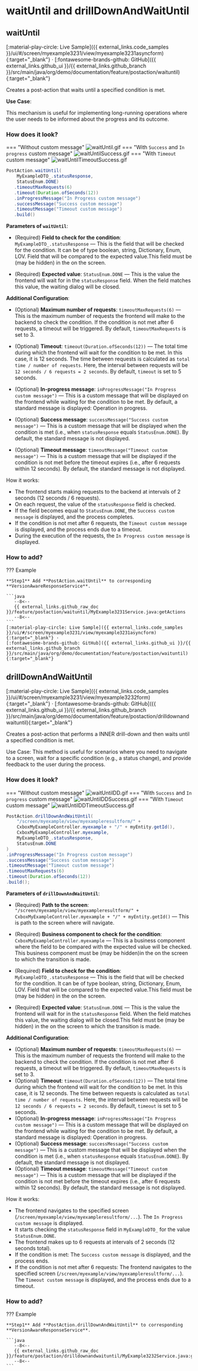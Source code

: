 # waitUntil and drillDownAndWaitUntil
 
## waitUntil
[:material-play-circle: Live Sample]({{ external_links.code_samples }}/ui/#/screen/myexample3231/view/myexample3231asyncform){:target="_blank"} ·
[:fontawesome-brands-github: GitHub]({{ external_links.github_ui }}/{{ external_links.github_branch }}/src/main/java/org/demo/documentation/feature/postaction/waituntil){:target="_blank"}

Creates a post-action that waits until a specified condition is met.

**Use Case**:

This mechanism is useful for implementing long-running operations where the user needs to be informed about the progress and its outcome.

### How does it look?
=== "Without custom message"
![waitUntil.gif](waitUntil.gif)
=== "With `Success` and `In progress` custom message"
![waitUntilSuccess.gif](waitUntilSuccess.gif)
=== "With `Timeout` custom message"
![waitUntilTimeoutSuccess.gif](waitUntilTimeoutSuccess.gif)

```java
PostAction.waitUntil(
    MyExampleDTO_.statusResponse, 
    StatusEnum.DONE)                
   .timeoutMaxRequests(6)          
   .timeout(Duration.ofSeconds(12))  
   .inProgressMessage("In Progress custom message")  
   .successMessage("Success custom message")       
   .timeoutMessage("Timeout custom message")      
   .build()
```
**Parameters of `waitUntil`**:

* (Required) **Field to check for the condition**:
    `MyExampleDTO_.statusResponse` — This is the field that will be checked for the condition. It can be of type boolean, string, Dictionary, Enum, LOV. 
   Field that will be compared to the expected value.This field must be (may be hidden) in the  on the screen.

* (Required) **Expected value**:
    `StatusEnum.DONE` — This is the value the frontend will wait for in the `statusResponse` field.
   When the field matches this value, the waiting dialog will be closed.

**Additional Configuration**:

* (Optional) **Maximum number of requests**:
     `timeoutMaxRequests(6)` — This is the maximum number of requests the frontend will make to the backend to check the condition. If the condition is not met after 6 requests, a timeout will be triggered.
        By default, `timeoutMaxRequests` is set to 3.
 
* (Optional) **Timeout**:
      `timeout(Duration.ofSeconds(12))` — The total time during which the frontend will wait for the condition to be met. In this case, it is 12 seconds. The time between requests is calculated as `total time / number of requests`. Here, the interval between requests will be `12 seconds / 6 requests = 2 seconds`.
   By default, `timeout` is set to 5 seconds.
* (Optional) **In-progress message**:
    `inProgressMessage("In Progress custom message")` — This is a custom message that will be displayed on the frontend while waiting for the condition to be met.
      By default, a standard message is displayed: Operation in progress. 
* (Optional) **Success message**:
      `successMessage("Success custom message")` — This is a custom message that will be displayed when the condition is met (i.e., when `statusResponse` equals `StatusEnum.DONE`).
      By default, the standard message is not displayed.
* (Optional) **Timeout message**:
    `timeoutMessage("Timeout custom message")` — This is a custom message that will be displayed if the condition is not met before the timeout expires (i.e., after 6 requests within 12 seconds).
      By default, the standard message is not displayed.

How it works:

- The frontend starts making requests to the backend at intervals of 2 seconds (12 seconds / 6 requests).
- On each request, the value of the `statusResponse` field is checked.
- If the field becomes equal to `StatusEnum.DONE`, the `Success custom message` is displayed, and the process completes.
- If the condition is not met after 6 requests, the `Timeout custom message` is displayed, and the process ends due to a timeout.
- During the execution of the requests, the `In Progress custom message` is displayed.


###  <a id="Howtoaddbacis">How to add?</a>
??? Example

    **Step1** Add **PostAction.waitUntil** to corresponding **VersionAwareResponseService**. 

    ```java
       --8<--
       {{ external_links.github_raw_doc }}/feature/postaction/waituntil/MyExample3231Service.java:getActions
       --8<--
    ```
    [:material-play-circle: Live Sample]({{ external_links.code_samples }}/ui/#/screen/myexample3231/view/myexample3231asyncform){:target="_blank"} ·
    [:fontawesome-brands-github: GitHub]({{ external_links.github_ui }}/{{ external_links.github_branch }}/src/main/java/org/demo/documentation/feature/postaction/waituntil){:target="_blank"}

 
## drillDownAndWaitUntil
[:material-play-circle: Live Sample]({{ external_links.code_samples }}/ui/#/screen/myexample3231/view/myexample3232form){:target="_blank"} ·
[:fontawesome-brands-github: GitHub]({{ external_links.github_ui }}/{{ external_links.github_branch }}/src/main/java/org/demo/documentation/feature/postaction/drilldownandwaituntil){:target="_blank"}
 
Creates a post-action that performs a INNER drill-down and then waits until a specified condition is met. 

Use Case:
This method is useful for scenarios where you need to navigate to a screen, wait for a specific condition (e.g., a status change), and provide feedback to the user during the process.

### How does it look?
=== "Without custom message"
![waitUntilDD.gif](waitUntil.gif)
=== "With `Success` and `In progress` custom message"
![waitUntilDDSuccess.gif](waitUntilSuccess.gif)
=== "With `Timeout` custom message"
![waitUntilDDTimeoutSuccess.gif](waitUntilTimeoutSuccess.gif)

```java
PostAction.drillDownAndWaitUntil(
    "/screen/myexample/view/myexampleresultform/" +
    CxboxMyExampleController.myexample + "/" + myEntity.getId(),
    CxboxMyExampleController.myexample,
    MyExampleDTO_.statusResponse,
    StatusEnum.DONE
)
.inProgressMessage("In Progress custom message")
.successMessage("Success custom message")
.timeoutMessage("Timeout custom message")
.timeoutMaxRequests(6)
.timeout(Duration.ofSeconds(12))
.build();
```

**Parameters of `drillDownAndWaitUntil`**:

* (Required) **Path to the screen**:
    `"/screen/myexample/view/myexampleresultform/" +
     CxboxMyExampleController.myexample + "/" + myEntity.getId()` — This is path to the screen where will navigate.

* (Required) **Business component to check for the condition**:
    `CxboxMyExampleController.myexample` —  This is a business component where the field to be compared with the expected value will be checked.
  This business component must be (may be hidden)in the  on the screen to which the transition is made.

* (Required) **Field to check for the condition**:
  `MyExampleDTO_.statusResponse` — This is the field that will be checked for the condition. It can be of type boolean, string, Dictionary, Enum, LOV.
  Field that will be compared to the expected value.This field must be (may be hidden) in the  on the screen.

* (Required) **Expected value**:
    `StatusEnum.DONE` — This is the value the frontend will wait for in the `statusResponse` field.
     When the field matches this value, the waiting dialog will be closed.This field must be (may be hidden) in the  on the screen to which the transition is made.

**Additional Configuration**:

* (Optional) **Maximum number of requests**:
    `timeoutMaxRequests(6)` — This is the maximum number of requests the frontend will make to the backend to check the condition. If the condition is not met after 6 requests, a timeout will be triggered.
   By default, `timeoutMaxRequests` is set to 3.
* (Optional) **Timeout**:
    `timeout(Duration.ofSeconds(12))` — The total time during which the frontend will wait for the condition to be met. In this case, it is 12 seconds. The time between requests is calculated as `total time / number of requests`. Here, the interval between requests will be `12 seconds / 6 requests = 2 seconds`.
   By default, `timeout` is set to 5 seconds.
* (Optional) **In-progress message**:
    `inProgressMessage("In Progress custom message")` — This is a custom message that will be displayed on the frontend while waiting for the condition to be met.
     By default, a standard message is displayed: Operation in progress.
* (Optional) **Success message**:
    `successMessage("Success custom message")` — This is a custom message that will be displayed when the condition is met (i.e., when `statusResponse` equals `StatusEnum.DONE`).
     By default, the standard message is not displayed.
* (Optional) **Timeout message**:
     `timeoutMessage("Timeout custom message")` — This is a custom message that will be displayed if the condition is not met before the timeout expires (i.e., after 6 requests within 12 seconds).
     By default, the standard message is not displayed. 
 
How it works:

- The frontend navigates to the specified screen (`/screen/myexample/view/myexampleresultform/...`). The `In Progress custom message` is displayed.
- It starts checking the `statusResponse` field in `MyExampleDTO_` for the value `StatusEnum.DONE`.
- The frontend makes up to 6 requests at intervals of 2 seconds (12 seconds total).
- If the condition is met:
  The `Success custom message` is displayed, and the process ends.
- If the condition is not met after 6 requests:
  The frontend navigates to the specified screen (`/screen/myexample/view/myexampleresultform/...`).
  The `Timeout custom message` is displayed, and the process ends due to a timeout.

###  <a id="Howtoaddbacis">How to add?</a>
??? Example

    **Step1** Add **PostAction.drillDownAndWaitUntil** to corresponding **VersionAwareResponseService**. 

    ```java
       --8<--
       {{ external_links.github_raw_doc }}/feature/postaction/drilldownandwaituntil/MyExample3232Service.java:getActions
       --8<--
    ```
 